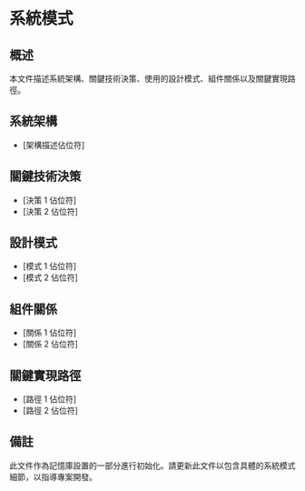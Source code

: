 # 系統模式

## 概述
本文件描述系統架構、關鍵技術決策、使用的設計模式、組件關係以及關鍵實現路徑。

## 系統架構
- [架構描述佔位符]

## 關鍵技術決策
- [決策 1 佔位符]
- [決策 2 佔位符]

## 設計模式
- [模式 1 佔位符]
- [模式 2 佔位符]

## 組件關係
- [關係 1 佔位符]
- [關係 2 佔位符]

## 關鍵實現路徑
- [路徑 1 佔位符]
- [路徑 2 佔位符]

## 備註
此文件作為記憶庫設置的一部分進行初始化。請更新此文件以包含具體的系統模式細節，以指導專案開發。
